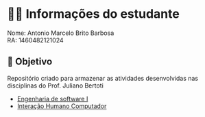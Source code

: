 # 👨‍🎓 Informações do estudante
Nome: Antonio Marcelo Brito Barbosa<br>
RA: 1460482121024

## 🎯 Objetivo
Repositório criado para armazenar as atividades desenvolvidas nas disciplinas do Prof. Juliano Bertoti

- <a href="https://github.com/Antonio-Barbosa/Bertoti/tree/main/ENGENHARIA%201">Engenharia de software I</a>
- <a href="https://github.com/Antonio-Barbosa/Bertoti/tree/main/IHC">Interação Humano Computador</a>

